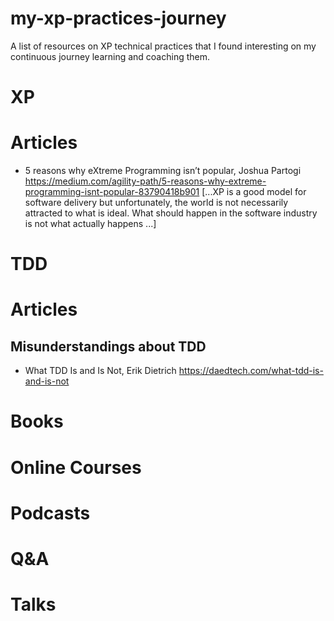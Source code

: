 # my-xp-practices-journey
A list of resources on XP technical practices that I found interesting on my continuous journey learning and coaching them.

# XP

# Articles
- 5 reasons why eXtreme Programming isn’t popular, Joshua Partogi https://medium.com/agility-path/5-reasons-why-extreme-programming-isnt-popular-83790418b901 [...XP is a good model for software delivery but unfortunately, the world is not necessarily attracted to what is ideal. What should happen in the software industry is not what actually happens ...]

# TDD

# Articles
## Misunderstandings about TDD
- What TDD Is and Is Not, Erik Dietrich https://daedtech.com/what-tdd-is-and-is-not

# Books

# Online Courses

# Podcasts

# Q&A

# Talks
